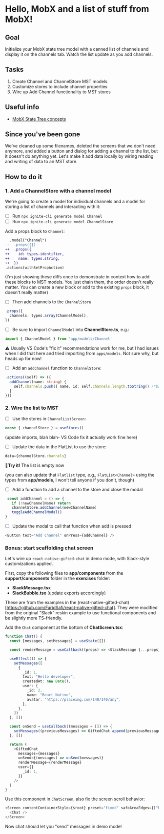 # Hello, MobX and a list of stuff from MobX!
## Goal
Initialize your MobX state tree model with a canned list of channels and display it on the channels tab. Watch the list update as you add channels.
## Tasks
1. Create Channel and ChannelStore MST models
2. Customize stores to include channel properties
3. Wire up Add Channel functionality to MST stores
## Useful info
- [MobX State Tree concepts](https://mobx-state-tree.js.org/concepts/trees)

## Since you've been gone
We've cleaned up some filenames, deleted the screens that we don't need anymore, and added a button and dialog for adding a channel to the list, but it doesn't do anything yet.
Let's make it add data locally by wiring reading and writing of data to an MST store.
## How to do it
### 1. Add a ChannelStore with a channel model
We're going to create a model for individual channels and a model for storing a list of channels and interacting with it:
- [ ] Run `npx ignite-cli generate model Channel`
- [ ] Run `npx ignite-cli generate model ChannelStore`

Add a props block to `Channel`:
```diff
  .model("Channel")
--  .props({})
++  .props({
++    id: types.identifier,
++    name: types.string,
++  })
.actions(withSetPropAction)
```
(I'm just showing these diffs once to demonstrate in context how to add these blocks to MST models. You just chain them, the order doesn't really matter. You can create a new block or add to the existing `props` block, it doesn't really matter)

- [ ] Then add channels to the `ChannelStore`
```ts
.props({
  channels: types.array(ChannelModel),
})
```

- [ ] Be sure to import `ChannelModel` into **ChannelStore.ts**, e.g.:
```ts
import { ChannelModel } from 'app/models/Channel'
```
⚠️ Usually VS Code's "fix it" recommendations work for me, but I had issues when I did that here and tried importing from `apps/models`. Not sure why, but heads up for now!

- [ ] Add an `addChannel` function to `ChannelStore`:
```ts
.actions((self) => ({
  addChannel(name: string) {
    self.channels.push({ name, id: self.channels.length.toString() /*bad way to set an id, ok for now */ })
  }
}))
```
### 2. Wire the list to MST
- [ ] Use the stores in `ChannelListScreen`:
```ts
const { channelStore } = useStores()
```
(update imports, blah blah- VS Code fix it actually work fine here)
- [ ] Update the data in the FlatList to use the store:
```ts
data={channelStore.channels}
```
🏃**Try it!** The list is empty now

(you can also update that `Flatlist` type, e.g., `FlatList<Channel>` using the types from **app/models**, I won't tell anyone if you don't, though)
- [ ] Add a function to add a channel to the store and close the modal
```ts
 const addChannel = () => {
   if (!newChannelName) return
   channelStore.addChannel(newChannelName)
   toggleAddChannelModal()
}
```
- [ ] Update the modal to call that function when add is pressed
```ts
<Button text="Add Channel" onPress={addChannel} />
```

### Bonus: start scaffolding chat screen
Let's wire up `react-native-gifted-chat` in demo mode, with Slack-style customizations applied.

First, copy the following files to **app/components** from the **support/components** folder in the **exercises** folder:
- **SlackMessage.tsx**
- **SlackBubble.tsx**
(update exports accordingly)

These are from the examples in the (react-native-gifted-chat)[https://github.com/FaridSafi/react-native-gifted-chat]. They were modified from the original "Slack" reskin example to use functional components and be slightly more TS-friendly.

Add the `Chat` component at the bottom of **ChatScreen.tsx**:

```ts
function Chat() {
  const [messages, setMessages] = useState([])

  const renderMessage = useCallback((props) => <SlackMessage {...props} />, [])

  useEffect(() => {
    setMessages([
      {
        _id: 1,
        text: "Hello developer",
        createdAt: new Date(),
        user: {
          _id: 2,
          name: "React Native",
          avatar: "https://placeimg.com/140/140/any",
        },
      },
    ])
  }, [])

  const onSend = useCallback((messages = []) => {
    setMessages((previousMessages) => GiftedChat.append(previousMessages, messages))
  }, [])

  return (
    <GiftedChat
      messages={messages}
      onSend={(messages) => onSend(messages)}
      renderMessage={renderMessage}
      user={{
        _id: 1,
      }}
    />
  )
}
```

Use this component in `ChatScreen`, also fix the screen scroll behavior:

```ts
<Screen contentContainerStyle={$root} preset="fixed" safeAreaEdges={["bottom"]}>
  <Chat />
</Screen>
```

Now chat should let you "send" messages in demo mode!

